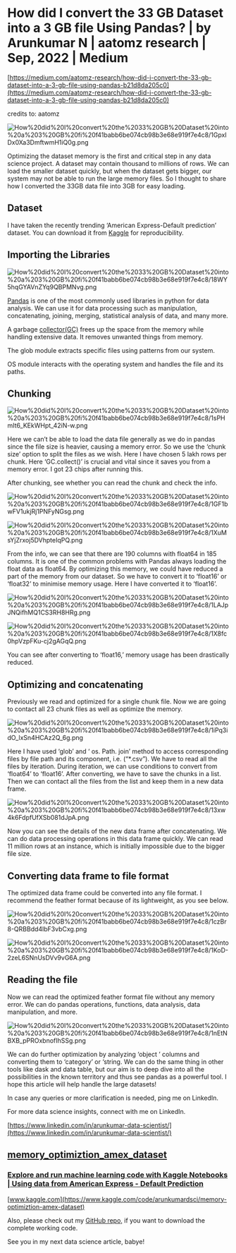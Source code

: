 # How did I convert the 33 GB Dataset into a 3 GB file Using Pandas? | by Arunkumar N | aatomz research | Sep, 2022 | Medium

[https://medium.com/aatomz-research/how-did-i-convert-the-33-gb-dataset-into-a-3-gb-file-using-pandas-b21d8da205c0](https://medium.com/aatomz-research/how-did-i-convert-the-33-gb-dataset-into-a-3-gb-file-using-pandas-b21d8da205c0)



credits to: aatomz

![How%20did%20I%20convert%20the%2033%20GB%20Dataset%20into%20a%203%20GB%20fi%20f41babb6be074cb98b3e68e919f7e4c8/1GpxIDx0Xa3DmftwmH1iQ0g.png](1GpxIDx0Xa3DmftwmH1iQ0g.png)

Optimizing the dataset memory is the first and critical step in any data science project. A dataset may contain thousand to millions of rows. We can load the smaller dataset quickly, but when the dataset gets bigger, our system may not be able to run the large memory files. So I thought to share how I converted the 33GB data file into 3GB for easy loading.

## Dataset

I have taken the recently trending ‘American Express-Default prediction’ dataset. You can download it from [Kaggle](https://www.kaggle.com/competitions/amex-default-prediction/data) for reproducibility.

## Importing the Libraries

![How%20did%20I%20convert%20the%2033%20GB%20Dataset%20into%20a%203%20GB%20fi%20f41babb6be074cb98b3e68e919f7e4c8/18WY5hqGYAVnZYq9QBPMNvg.png](18WY5hqGYAVnZYq9QBPMNvg.png)

[Pandas](https://pandas.pydata.org/docs/getting_started/index.html) is one of the most commonly used libraries in python for data analysis. We can use it for data processing such as manipulation, concatenating, joining, merging, statistical analysis of data, and many more.

A garbage [collector(GC)](https://docs.python.org/3/library/gc.html) frees up the space from the memory while handling extensive data. It removes unwanted things from memory.

The glob module extracts specific files using patterns from our system.

OS module interacts with the operating system and handles the file and its paths.

## Chunking

![How%20did%20I%20convert%20the%2033%20GB%20Dataset%20into%20a%203%20GB%20fi%20f41babb6be074cb98b3e68e919f7e4c8/1sPHmIt6_KEkWHpt_42iN-w.png](1sPHmIt6_KEkWHpt_42iN-w.png)

Here we can’t be able to load the data file generally as we do in pandas since the file size is heavier, causing a memory error. So we use the ‘chunk size’ option to split the files as we wish. Here I have chosen 5 lakh rows per chunk. Here ‘GC.collect()’ is crucial and vital since it saves you from a memory error. I got 23 chips after running this.

After chunking, see whether you can read the chunk and check the info.

![How%20did%20I%20convert%20the%2033%20GB%20Dataset%20into%20a%203%20GB%20fi%20f41babb6be074cb98b3e68e919f7e4c8/1GF1bwFV1ukjRj1PNFyNGsg.png](1GF1bwFV1ukjRj1PNFyNGsg.png)

![How%20did%20I%20convert%20the%2033%20GB%20Dataset%20into%20a%203%20GB%20fi%20f41babb6be074cb98b3e68e919f7e4c8/1XuMsYjZrxoj5DVhpteIqPQ.png](1XuMsYjZrxoj5DVhpteIqPQ.png)

From the info, we can see that there are 190 columns with float64 in 185 columns. It is one of the common problems with Pandas always loading the float data as float64. By optimizing this memory, we could have reduced a part of the memory from our dataset. So we have to convert it to ‘float16’ or ‘float32’ to minimise memory usage. Here I have converted it to ‘float16’.

![How%20did%20I%20convert%20the%2033%20GB%20Dataset%20into%20a%203%20GB%20fi%20f41babb6be074cb98b3e68e919f7e4c8/1LAJpJNQifhMQ1CS3RH8HRg.png](1LAJpJNQifhMQ1CS3RH8HRg.png)

![How%20did%20I%20convert%20the%2033%20GB%20Dataset%20into%20a%203%20GB%20fi%20f41babb6be074cb98b3e68e919f7e4c8/1X8fc0hpVzpFKu-cj2gAGqQ.png](1X8fc0hpVzpFKu-cj2gAGqQ.png)

You can see after converting to ‘float16,’ memory usage has been drastically reduced.

## Optimizing and concatenating

Previously we read and optimized for a single chunk file. Now we are going to contact all 23 chunk files as well as optimize the memory.

![How%20did%20I%20convert%20the%2033%20GB%20Dataset%20into%20a%203%20GB%20fi%20f41babb6be074cb98b3e68e919f7e4c8/1iPq3idO_lxSn4HCAz2Q_6g.png](1iPq3idO_lxSn4HCAz2Q_6g.png)

Here I have used ‘glob’ and ‘ os. Path. join’ method to access corresponding files by file path and its component, i.e. (“*.csv”). We have to read all the files by iteration. During iteration, we can use conditions to convert from ‘float64’ to ‘float16’. After converting, we have to save the chunks in a list. Then we can contact all the files from the list and keep them in a new data frame.

![How%20did%20I%20convert%20the%2033%20GB%20Dataset%20into%20a%203%20GB%20fi%20f41babb6be074cb98b3e68e919f7e4c8/13xw4k6FdpfUfXSb081dJpA.png](13xw4k6FdpfUfXSb081dJpA.png)

Now you can see the details of the new data frame after concatenating. We can do data processing operations in this data frame quickly. We can read 11 million rows at an instance, which is initially impossible due to the bigger file size.

## Converting data frame to file format

The optimized data frame could be converted into any file format. I recommend the feather format because of its lightweight, as you see below.

![How%20did%20I%20convert%20the%2033%20GB%20Dataset%20into%20a%203%20GB%20fi%20f41babb6be074cb98b3e68e919f7e4c8/1czBr8-QRBBdd4lbF3vbCxg.png](1czBr8-QRBBdd4lbF3vbCxg.png)

![How%20did%20I%20convert%20the%2033%20GB%20Dataset%20into%20a%203%20GB%20fi%20f41babb6be074cb98b3e68e919f7e4c8/1KoD-2zeL6SNnUsDVv9vG6A.png](1KoD-2zeL6SNnUsDVv9vG6A.png)

## Reading the file

Now we can read the optimized feather format file without any memory error. We can do pandas operations, functions, data analysis, data manipulation, and more.

![How%20did%20I%20convert%20the%2033%20GB%20Dataset%20into%20a%203%20GB%20fi%20f41babb6be074cb98b3e68e919f7e4c8/1nEtNBXB_pPROxbnofIhSSg.png](1nEtNBXB_pPROxbnofIhSSg.png)

We can do further optimization by analyzing ‘object ’ columns and converting them to ‘category’ or ‘string. We can do the same thing in other tools like dask and data table, but our aim is to deep dive into all the possibilities in the known territory and thus see pandas as a powerful tool. I hope this article will help handle the large datasets!

In case any queries or more clarification is needed, ping me on LinkedIn.

For more data science insights, connect with me on LinkedIn.

[https://www.linkedin.com/in/arunkumar-data-scientist/](https://www.linkedin.com/in/arunkumar-data-scientist/)

## [memory_optimiztion_amex_dataset](https://www.kaggle.com/code/arunkumardsci/memory-optimiztion-amex-dataset)

### [Explore and run machine learning code with Kaggle Notebooks | Using data from American Express - Default Prediction](https://www.kaggle.com/code/arunkumardsci/memory-optimiztion-amex-dataset)

[www.kaggle.com](https://www.kaggle.com/code/arunkumardsci/memory-optimiztion-amex-dataset)

Also, please check out my [GitHub repo,](https://github.com/kumarnarun/Amex-Default-Prediciton) if you want to download the complete working code.

See you in my next data science article, babye!